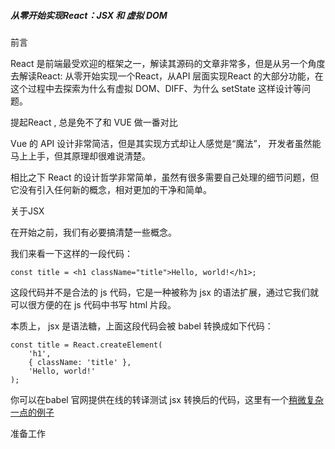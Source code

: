 ##### 从零开始实现React：JSX 和 虚拟 DOM

前言

React 是前端最受欢迎的框架之一，解读其源码的文章非常多，但是从另一个角度去解读React: 从零开始实现一个React，从API 层面实现React 的大部分功能，在这个过程中去探索为什么有虚拟 DOM、DIFF、为什么 setState 这样设计等问题。

提起React , 总是免不了和 VUE 做一番对比

Vue 的 API 设计非常简洁，但是其实现方式却让人感觉是“魔法”， 开发者虽然能马上上手，但其原理却很难说清楚。

相比之下  React  的设计哲学非常简单，虽然有很多需要自己处理的细节问题，但它没有引入任何新的概念，相对更加的干净和简单。



关于JSX

在开始之前，我们有必要搞清楚一些概念。

我们来看一下这样的一段代码：

```react
const title = <h1 className="title">Hello, world!</h1>;
```

这段代码并不是合法的  js 代码，它是一种被称为  jsx 的语法扩展，通过它我们就可以很方便的在  js  代码中书写  html  片段。

本质上， jsx 是语法糖，上面这段代码会被  babel  转换成如下代码：

```react
const title = React.createElement(
    'h1',
    { className: 'title' },
    'Hello, world!'
);
```

你可以在babel 官网提供在线的转译测试  jsx 转换后的代码，这里有一个[稍微复杂一点的例子](https://babeljs.io/repl/#?babili=false&browsers=&build=&builtIns=false&code_lz=DwEwlgbgBAxgNgQwM5IHIILYFMC8AiGAewDsAXBMYrAJzwD4AoKKYACwEYpSxS5c9WWOHEJ5YiFOmz4E9QcMLAA9B0bM27OgHdC1OCGWqGy8BDpA&debug=false&forceAllTransforms=false&shippedProposals=false&circleciRepo=&evaluate=false&fileSize=false&lineWrap=true&presets=es2015%2Creact%2Cstage-0&prettier=false&targets=&version=6.26.0&envVersion=)

准备工作